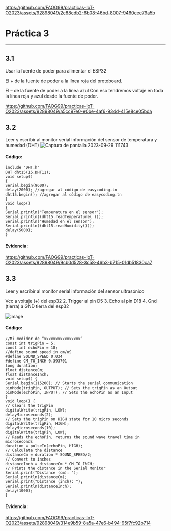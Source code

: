 
https://github.com/FAOG99/practicas-IoT-O2023/assets/92898049/2c88cdb2-6b08-46bd-8007-9460eee79a5b
# Práctica 3
---
## 3.1
Usar la fuente de poder para alimentar el ESP32

El + de la fuente de poder a la línea roja del 
protoboard.

El – de la fuente de poder a la línea azul
Con eso tendremos voltaje en toda la línea 
roja y azul desde la fuente de poder.



https://github.com/FAOG99/practicas-IoT-O2023/assets/92898049/a5cc97e0-e0be-4af6-934d-415e8ce05bda

## 3.2
Leer y escribir al monitor serial información del sensor de 
temperatura y humedad (DHT)
![Captura de pantalla 2023-09-29 111743](https://github.com/FAOG99/practicas-IoT-O2023/assets/92898049/916f45c8-2a89-4b74-92a6-d5f37afbd983)

#### Código:
```
include "DHT.h"
DHT dht15(15,DHT11);
void setup()
{
Serial.begin(9600);
delay(2000); //agregar al código de easycoding.tn
dht15.begin(); //agregar al código de easycoding.tn
}
void loop()
{
Serial.println("Temperatura en el sensor");
Serial.println((dht15.readTemperature( )));
Serial.println("Humedad en el sensor");
Serial.println((dht15.readHumidity()));
delay(5000);
}

```
#### Evidencia:




https://github.com/FAOG99/practicas-IoT-O2023/assets/92898049/9cb0d528-3c58-46b3-b715-01db51830ca7


## 3.3
Leer y escribir al monitor serial información del sensor ultrasónico

Vcc a voltaje (+) del esp32 
2. Trigger al pin D5
3. Echo al pin D18
4. Gnd (tierra) a GND tierra del esp32

![image](https://github.com/FAOG99/practicas-IoT-O2023/assets/92898049/7a6f75ec-7858-4da5-8121-3e788a04d636)


#### Código:
```
//Mi medidor de “xxxxxxxxxxxxxxxx”
const int trigPin = 5;
const int echoPin = 18;
//define sound speed in cm/uS
#define SOUND_SPEED 0.034
#define CM_TO_INCH 0.393701
long duration;
float distanceCm;
float distanceInch;
void setup() {
Serial.begin(115200); // Starts the serial communication
pinMode(trigPin, OUTPUT); // Sets the trigPin as an Output
pinMode(echoPin, INPUT); // Sets the echoPin as an Input
}
void loop() {
// Clears the trigPin
digitalWrite(trigPin, LOW);
delayMicroseconds(2);
// Sets the trigPin on HIGH state for 10 micro seconds
digitalWrite(trigPin, HIGH);
delayMicroseconds(10);
digitalWrite(trigPin, LOW);
// Reads the echoPin, returns the sound wave travel time in microseconds
duration = pulseIn(echoPin, HIGH);
// Calculate the distance
distanceCm = duration * SOUND_SPEED/2;
// Convert to inches
distanceInch = distanceCm * CM_TO_INCH;
// Prints the distance in the Serial Monitor
Serial.print("Distance (cm): ");
Serial.println(distanceCm);
Serial.print("Distance (inch): ");
Serial.println(distanceInch);
delay(1000);
}

```

#### Evidencia:



https://github.com/FAOG99/practicas-IoT-O2023/assets/92898049/314e9b59-8a5a-47e6-b494-95f7fc92b714

